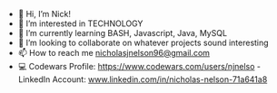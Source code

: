 - 👋 Hi, I’m Nick!
- 👀 I’m interested in TECHNOLOGY <style>insert patrick_we_have_technology.gif{color:Green;}</style>
- 🌱 I’m currently learning BASH, Javascript, Java, MySQL
- 💞️ I’m looking to collaborate on whatever projects sound interesting
- 📫 How to reach me nicholasjnelson96@gmail.com
- 💻 Codewars Profile: https://www.codewars.com/users/njnelso
          - LinkedIn Account: www.linkedin.com/in/nicholas-nelson-71a641a8
